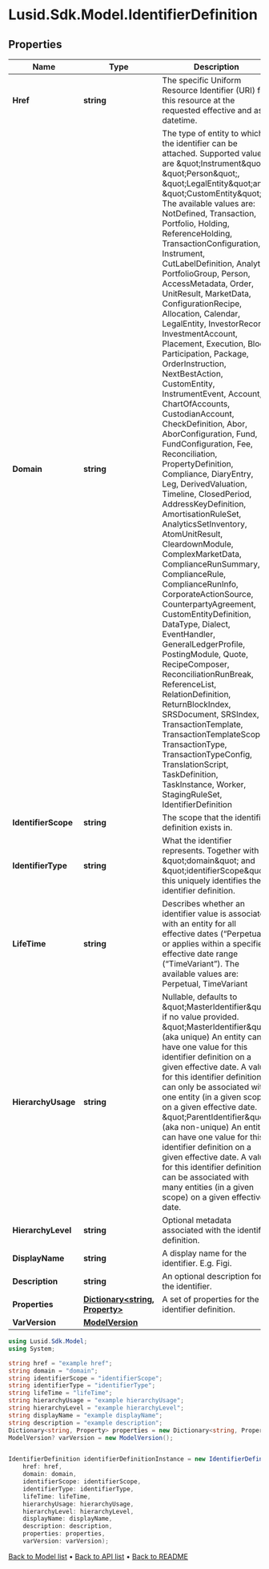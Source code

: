 # Lusid.Sdk.Model.IdentifierDefinition

## Properties

Name | Type | Description | Notes
------------ | ------------- | ------------- | -------------
**Href** | **string** | The specific Uniform Resource Identifier (URI) for this resource at the requested effective and asAt datetime. | [optional] 
**Domain** | **string** | The type of entity to which the identifier can be attached. Supported values are \&quot;Instrument\&quot;, \&quot;Person\&quot;, \&quot;LegalEntity\&quot;and \&quot;CustomEntity\&quot;. The available values are: NotDefined, Transaction, Portfolio, Holding, ReferenceHolding, TransactionConfiguration, Instrument, CutLabelDefinition, Analytic, PortfolioGroup, Person, AccessMetadata, Order, UnitResult, MarketData, ConfigurationRecipe, Allocation, Calendar, LegalEntity, InvestorRecord, InvestmentAccount, Placement, Execution, Block, Participation, Package, OrderInstruction, NextBestAction, CustomEntity, InstrumentEvent, Account, ChartOfAccounts, CustodianAccount, CheckDefinition, Abor, AborConfiguration, Fund, FundConfiguration, Fee, Reconciliation, PropertyDefinition, Compliance, DiaryEntry, Leg, DerivedValuation, Timeline, ClosedPeriod, AddressKeyDefinition, AmortisationRuleSet, AnalyticsSetInventory, AtomUnitResult, CleardownModule, ComplexMarketData, ComplianceRunSummary, ComplianceRule, ComplianceRunInfo, CorporateActionSource, CounterpartyAgreement, CustomEntityDefinition, DataType, Dialect, EventHandler, GeneralLedgerProfile, PostingModule, Quote, RecipeComposer, ReconciliationRunBreak, ReferenceList, RelationDefinition, ReturnBlockIndex, SRSDocument, SRSIndex, TransactionTemplate, TransactionTemplateScope, TransactionType, TransactionTypeConfig, TranslationScript, TaskDefinition, TaskInstance, Worker, StagingRuleSet, IdentifierDefinition | 
**IdentifierScope** | **string** | The scope that the identifier definition exists in. | 
**IdentifierType** | **string** | What the identifier represents. Together with \&quot;domain\&quot; and \&quot;identifierScope\&quot; this uniquely identifies the identifier definition. | 
**LifeTime** | **string** | Describes whether an identifier value is associated with an entity for all effective dates (“Perpetual”) or applies within a specified effective date range (“TimeVariant”). The available values are: Perpetual, TimeVariant | 
**HierarchyUsage** | **string** | Nullable, defaults to \&quot;MasterIdentifier\&quot; if no value provided. \&quot;MasterIdentifier\&quot; (aka unique) An entity can have one value for this identifier definition on a given effective date. A value for this identifier definition can only be associated with one entity (in a given scope) on a given effective date. \&quot;ParentIdentifier\&quot; (aka non-unique) An entity can have one value for this identifier definition on a given effective date. A value for this identifier definition can be associated with many entities (in a given scope) on a given effective date. | [optional] 
**HierarchyLevel** | **string** | Optional metadata associated with the identifier definition. | [optional] 
**DisplayName** | **string** | A display name for the identifier. E.g. Figi. | [optional] 
**Description** | **string** | An optional description for the identifier. | [optional] 
**Properties** | [**Dictionary&lt;string, Property&gt;**](Property.md) | A set of properties for the identifier definition. | [optional] 
**VarVersion** | [**ModelVersion**](ModelVersion.md) |  | [optional] 

```csharp
using Lusid.Sdk.Model;
using System;

string href = "example href";
string domain = "domain";
string identifierScope = "identifierScope";
string identifierType = "identifierType";
string lifeTime = "lifeTime";
string hierarchyUsage = "example hierarchyUsage";
string hierarchyLevel = "example hierarchyLevel";
string displayName = "example displayName";
string description = "example description";
Dictionary<string, Property> properties = new Dictionary<string, Property>();
ModelVersion? varVersion = new ModelVersion();


IdentifierDefinition identifierDefinitionInstance = new IdentifierDefinition(
    href: href,
    domain: domain,
    identifierScope: identifierScope,
    identifierType: identifierType,
    lifeTime: lifeTime,
    hierarchyUsage: hierarchyUsage,
    hierarchyLevel: hierarchyLevel,
    displayName: displayName,
    description: description,
    properties: properties,
    varVersion: varVersion);
```

[Back to Model list](../README.md#documentation-for-models) &#8226; [Back to API list](../README.md#documentation-for-api-endpoints) &#8226; [Back to README](../README.md)
